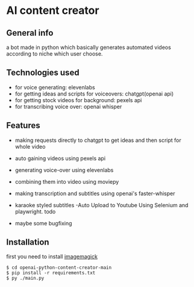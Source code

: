 # AI content creator

## General info

a bot made in python which basically generates automated videos according to niche which user choose.

## Technologies used

- for voice generating: elevenlabs
- for getting ideas and scripts for voiceovers: chatgpt(openai api)
- for getting stock videos for background: pexels api
- for transcribing voice over: openai whisper

## Features

- making requests directly to chatgpt to get ideas and then script for whole video
- auto gaining videos using pexels api
- generating voice-over using elevenlabs
- combining them into video using moviepy
- making transcription and subtitles using openai's faster-whisper
- karaoke styled subtitles
-Auto Upload to Youtube Using Selenium and playwright.
todo

- maybe some bugfixing

## Installation

first you need to install [imagemagick](https://www.imagemagick.org/)

```
$ cd openai-python-content-creator-main
$ pip install -r requirements.txt
$ py ./main.py
```
